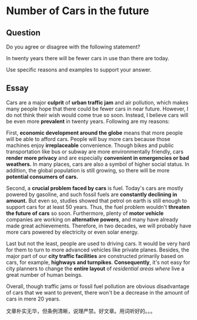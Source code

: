 # Number of Cars in the future

## Question

Do you agree or disagree with the following statement?

In twenty years there will be fewer cars in use than there are today.

Use specific reasons and examples to support your answer.

## Essay

Cars are a major **culprit** of **urban traffic jam** and air pollution, which makes many people hope that there could be fewer cars in near future. However, I do not think their wish would come true so soon. Instead, I believe cars will be even more **prevalent** in twenty years. Following are my reasons:

First, **economic development around the globe** means that more people will be able to afford cars. People will buy more cars because those machines enjoy **irreplaceable** convenience. Though bikes and public transportation like bus or subway are more environmentally friendly, cars **render more privacy** and are especially **convenient in emergencies or bad weathers.** In many places, cars are also a symbol of higher social status. In addition, the global population is still growing, so there will be more **potential consumers of cars.**

Second, a **crucial problem faced by cars** is fuel. Today's cars are mostly powered by gasoline, and such fossil fuels are **constantly declining in amount.** But even so, studies showed that petrol on earth is still enough to support cars for at least 50 years. Thus, the fuel problem wouldn't **threaten the future of cars** so soon. Furthermore, plenty of **motor vehicle** companies are working on **alternative powers**, and many have already made great achievements. Therefore, in two decades, we will probably have more cars powered by electricity or even solar energy.

Last but not the least, people are used to driving cars. It would be very hard for them to turn to more advanced vehicles like private planes. Besides, the major part of our **city traffic facilities** are constructed primarily based on cars, for example, **highways and turnpikes**. **Consequently**, it's not easy for city planners to change the **entire layout** of *residential areas where* live a great number of human beings.

Overall, though traffic jams or fossil fuel pollution are obvious disadvantage of cars that we want to prevent, there won't be a decrease in the amount of cars in mere 20 years.

文章朴实无华，但条例清晰，说理严禁。好文章。用词听好的。。。
